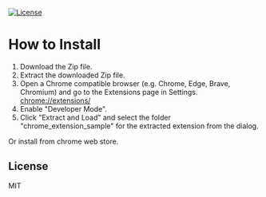 [![License](https://img.shields.io/github/license/hidao80/misskey-utils)](/LICENSE)

# How to Install

1. Download the Zip file.
2. Extract the downloaded Zip file.
3. Open a Chrome compatible browser (e.g. Chrome, Edge, Brave, Chromium) and go to the Extensions page in Settings. <chrome://extensions/>
4. Enable "Developer Mode".
5. Click "Extract and Load" and select the folder "chrome_extension_sample" for the extracted extension from the dialog.

Or install from chrome web store.

## License

MIT
